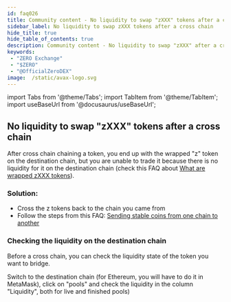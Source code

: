```yaml
---
id: faq026
title: Community content - No liquidity to swap "zXXX" tokens after a cross chain
sidebar_label: No liquidity to swap zXXX tokens after a cross chain
hide_title: true
hide_table_of_contents: true
description: Community content - No liquidity to swap "zXXX" after a cross chain
keywords:
 - "ZERO Exchange"
 - "$ZERO"
 - "@OfficialZeroDEX"
image:  /static/avax-logo.svg
---
```


import Tabs from '@theme/Tabs';
import TabItem from '@theme/TabItem';
import useBaseUrl from '@docusaurus/useBaseUrl';


## No liquidity to swap "zXXX" tokens after a cross chain

After cross chain chaining a token, you end up with the wrapped "z" token on the destination chain, but you are unable to trade it because there is no liquidity for it on the destination chain (check this FAQ about [What are wrapped zXXX tokens](faq005.md)).

### Solution:
* Cross the z tokens back to the chain you came from
* Follow the steps from this FAQ: [Sending stable coins from one chain to another](faq006.md)


### Checking the liquidity on the destination chain
Before a cross chain, you can check the liquidity state of the token you want to bridge.

Switch to the destination chain (for Ethereum, you will have to do it in MetaMask), click on "pools" and check the liquidity in the column "Liquidity", both for live and finished pools)  

